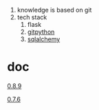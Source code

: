 1. knowledge is based on git
2. tech stack
   1. flask
   2. [gitpython](https://github.com/gitpython-developers/GitPython)
   3. [sqlalchemy](https://www.sqlalchemy.org/)
# doc

[0.8.9](https://knowledge-repo.readthedocs.io/_/downloads/en/latest/pdf/)

[0.7.6](https://buildmedia.readthedocs.org/media/pdf/knowledge-repo/mw_improve_documentation/knowledge-repo.pdf)
